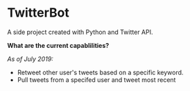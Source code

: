 # TwitterBot
A side project created with Python and Twitter API. 

**What are the current capablilities?**

*As of July 2019:*

  * Retweet other user's tweets based on a specific keyword.
  * Pull tweets from a specifed user and tweet most recent
